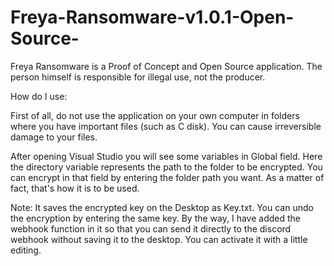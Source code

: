 # Freya-Ransomware-v1.0.1-Open-Source-

Freya Ransomware is a Proof of Concept and Open Source application. The person himself is responsible for illegal use, not the producer.

How do I use:

First of all, do not use the application on your own computer in folders where you have important files (such as C disk). You can cause irreversible damage to your files.

After opening Visual Studio you will see some variables in Global field. Here the directory variable represents the path to the folder to be encrypted. You can encrypt in that field by entering the folder path you want. As a matter of fact, that's how it is to be used.

Note:
It saves the encrypted key on the Desktop as Key.txt. You can undo the encryption by entering the same key. By the way, I have added the webhook function in it so that you can send it directly to the discord webhook without saving it to the desktop. You can activate it with a little editing.
